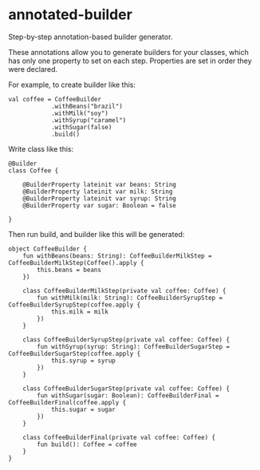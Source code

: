 # annotated-builder

Step-by-step annotation-based builder generator.

These annotations allow you to generate builders for your classes, which has only one property to set on each step.
Properties are set in order they were declared.

For example, to create builder like this:
```
val coffee = CoffeeBuilder
            .withBeans("brazil")
            .withMilk("soy")
            .withSyrup("caramel")
            .withSugar(false)
            .build()
```

Write class like this:
```
@Builder
class Coffee {

    @BuilderProperty lateinit var beans: String
    @BuilderProperty lateinit var milk: String
    @BuilderProperty lateinit var syrup: String
    @BuilderProperty var sugar: Boolean = false

}
```
Then run build, and builder like this will be generated:
```
object CoffeeBuilder {
    fun withBeans(beans: String): CoffeeBuilderMilkStep = CoffeeBuilderMilkStep(Coffee().apply {
        this.beans = beans
    })

    class CoffeeBuilderMilkStep(private val coffee: Coffee) {
        fun withMilk(milk: String): CoffeeBuilderSyrupStep = CoffeeBuilderSyrupStep(coffee.apply {
            this.milk = milk
        })
    }

    class CoffeeBuilderSyrupStep(private val coffee: Coffee) {
        fun withSyrup(syrup: String): CoffeeBuilderSugarStep = CoffeeBuilderSugarStep(coffee.apply {
            this.syrup = syrup
        })
    }

    class CoffeeBuilderSugarStep(private val coffee: Coffee) {
        fun withSugar(sugar: Boolean): CoffeeBuilderFinal = CoffeeBuilderFinal(coffee.apply {
            this.sugar = sugar
        })
    }

    class CoffeeBuilderFinal(private val coffee: Coffee) {
        fun build(): Coffee = coffee
    }
}
```
